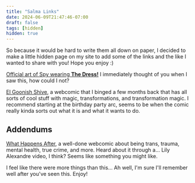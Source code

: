 ```yaml
---
title: "Salma Links"
date: 2024-06-09T21:47:46-07:00
draft: false
tags: [hidden]
hidden: true
---
```


So because it would be hard to write them all down on paper, I decided to make
a little hidden page on my site to add some of the links and the like I wanted
to share with you! Hope you enjoy :)

[Official art of Spy wearing **The Dress!**](https://store.steampowered.com/sale/steam20#SaleSection_46354)
I immediately thought of you when I saw this, how could I not?

[El Goonish Shive](https://www.egscomics.com/), a webcomic that I binged a few
months back that has all sorts of cool stuff with magic, transformations, and
transformation magic. I recommend starting at the birthday party arc, seems to
be when the comic really kinda sorts out what it is and what it wants to do.

## Addendums

[What Happens After](https://whathappensnext.webcomic.ws/comics/1#content-start),
a well-done webcomic about being trans, trauma, mental health, true crime,
and more. Heard about it through a... Lily Alexandre video, I think? Seems like
something you might like.

I feel like there were more things than this... Ah well, I'm sure I'll remember
well after you've seen this. Enjoy!
